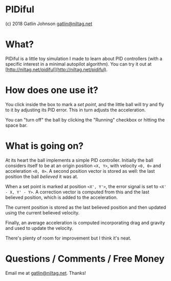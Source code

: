 # PIDiful

(c) 2018 Gatlin Johnson <gatlin@niltag.net>

# What?

PIDiful is a little toy simulation I made to learn about PID controllers (with a
specific interest in a minimal autopilot algorithm). You can try it out at
[http://niltag.net/pidiful](http://niltag.net/pidiful).

# How does one use it?

You click inside the box to mark a *set point*, and the little ball will try and
fly to it by adjusting its PID error. This in turn adjusts the acceleration.

You can "turn off" the ball by clicking the "Running" checkbox or hitting the
space bar.

# What is going on?

At its heart the ball implements a simple PID controller. Initially the ball
considers itself to be at an origin position `<X, Y>`, with velocity `<0, 0>`
and acceleration `<0, 0>`. A second position vector is stored as well: the last
position the ball *believed* it was at.

When a set point is marked at position `<X', Y'>`, the error signal is set to
`<X' - X, Y' - Y>`. A correction vector is computed from this and the last
believed position, which is added to the acceleration.

The current position is stored as the last believed position and then updated
using the current believed velocity.

Finally, an average acceleration is computed incorporating drag and gravity and
used to update the velocity.

There's plenty of room for improvement but I think it's neat.

# Questions / Comments / Free Money

Email me at gatlin@niltag.net. Thanks!
